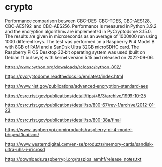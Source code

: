 # crypto
Performance comparison between CBC-DES, CBC-TDES, CBC-AES128, CBC-AES192, and CBC-AES256.
Performance is measured in Python 3.9.2 and the encryption algorithms are implemented in PyCryptodome 3.15.0.
The results are given in microseconds as an average of 1000000 run using 1000 different keys.
The test was performed on a Raspberry Pi 4 Model B with 8GB of RAM and a SanDisk Ultra 32GB microSDHC card.
The Raspberry Pi OS Desktop 32-bit operating system was used (built on Debian 11 bullseye) with kernel version 5.15 and released on 2022-09-06.

https://www.python.org/downloads/release/python-392/

https://pycryptodome.readthedocs.io/en/latest/index.html

https://www.nist.gov/publications/advanced-encryption-standard-aes

https://csrc.nist.gov/publications/detail/fips/46/3/archive/1999-10-25

https://csrc.nist.gov/publications/detail/sp/800-67/rev-1/archive/2012-01-23

https://csrc.nist.gov/publications/detail/sp/800-38a/final

https://www.raspberrypi.com/products/raspberry-pi-4-model-b/specifications/

https://www.westerndigital.com/en-se/products/memory-cards/sandisk-ultra-uhs-i-microsd

https://downloads.raspberrypi.org/raspios_armhf/release_notes.txt
